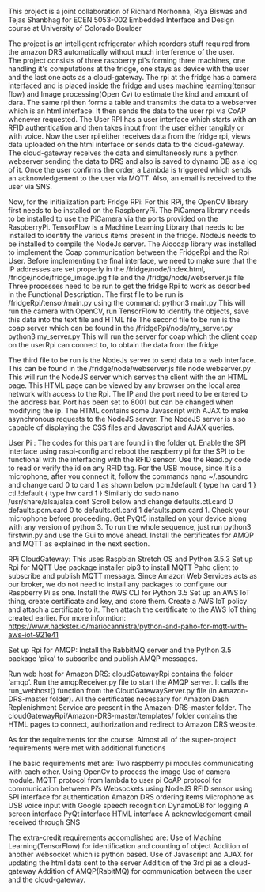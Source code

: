 This project is a joint collaboration of Richard Norhonna, Riya Biswas and Tejas Shanbhag for ECEN 5053-002 Embedded Interface and Design course at University of Colorado Boulder


The project is an intelligent refrigerator which reorders stuff required from the amazon DRS automatically without much interference of the user.  
The project consists of three raspberry pi's forming three machines, one handling it's computations at the fridge, one stays as device with the user and the last one acts as a cloud-gateway.
The rpi at the fridge has a camera interfaced and is placed inside the fridge and uses machine learning(tensor flow) and Image processing(Open Cv) to estimate the kind and amount of dara.
The same rpi then forms a table and transmits the data to a webserver which is an html interface.
It then sends the data to the user rpi via CoAP whenever requested.
The User RPI has a user interface which starts with an RFID authentication and then takes input from the user either tangibly or with voice.
Now the user rpi either receives data from the fridge rpi, views data uploaded on the html interface or sends data to the cloud-gateway.
The cloud-gateway receives the data and simultaneosly runs a python webserver sending the data to DRS and also is saved to dynamo DB as a log of it.
Once the user confirms the order, a Lambda is triggered which sends an acknowledgement to the user via MQTT.
Also, an email is received to the user via SNS.

Now, for the initialization part:
Fridge RPi:
For this RPi, the OpenCV library first needs to be installed on the RaspberryPi.
The PiCamera library needs to be installed to use the PiCamera via the ports provided on the RaspberryPi. 
TensorFlow is a Machine Learning Library that needs to be installed to identify the various items present in the fridge.
NodeJs needs to be installed to compile the NodeJs server.
The Aiocoap library was installed to implement the Coap communication between the FridgeRpi and the Rpi User.
Before implementing the final interface, we need to make sure that the IP addresses are set properly in the /fridge/node/index.html, /fridge/node/fridge_image.jpg file and the /fridge/node/webserver.js file
Three processes need to be run to get the fridge Rpi to work as described in the Functional Description. 
The first file to be run is /fridgeRpi/tensor/main.py using the command:
python3 main.py
This will run the camera with OpenCV, run TensorFlow to identify the objects, save this data into the text file and HTML file 
The second file to be run is the coap server which can be found in the /fridgeRpi/node/my_server.py
python3 my_server.py
This will run the server for coap which the client coap on the userRpi can connect to, to obtain the data from the fridge


The third file to be run is the NodeJs server to send data to a web interface. This can be found in the /fridge/node/webserver.js file
node webserver.py
This will run the NodeJS server which serves the client with the an HTML page. This HTML page can be viewed by any browser on the local area network with access to the Rpi. 
The IP and the port need to be entered to the address bar. Port has been set to 8001 but can be changed when modifying the ip. The HTML contains some Javascript with AJAX to make asynchronous requests to the NodeJS server. The NodeJS server is also capable of displaying the CSS files and Javascript and AJAX queries.


User Pi : 
The codes for this part are found in the folder qt.
Enable the SPI interface using raspi-config and reboot the raspberry pi for the SPI to be functional with the interfacing with the RFID sensor.
Use the Read.py code to read or verify the id on any RFID tag.
For the USB mouse, since it is a microphone, after you connect it, follow the commands  nano ~/.asoundrc and change card 0 to card 1 as shown below
pcm.!default { type hw card 1 } ctl.!default { type hw card 1 }
Similarly do  sudo nano /usr/share/alsa/alsa.conf
Scroll below and change  defaults.ctl.card 0 defaults.pcm.card 0
to defaults.ctl.card 1 defaults.pcm.card 1.
Check your microphone before proceeding. Get PyQt5 installed on your device along with any version of python 3.
To run the whole sequence, just run python3 firstwin.py and use the Gui to move ahead.
Install the certificates for AMQP and MQTT as explained in the next section.

 
RPi CloudGateway:
This uses Raspbian Stretch OS and Python 3.5.3
Set up Rpi for MQTT
Use package installer pip3 to install MQTT Paho client to subscribe and publish MQTT message. Since Amazon Web Services acts as our broker, we do not need to install any packages to configure our Raspberry Pi as one.
Install the AWS CLI for Python 3.5
Set up an AWS IoT thing, create certificate and key, and store them.
Create a AWS IoT policy and attach a certificate to it. Then attach the certificate to the AWS IoT thing created earlier.
For more informtion: https://www.hackster.io/mariocannistra/python-and-paho-for-mqtt-with-aws-iot-921e41

Set up Rpi for AMQP:
Install the RabbitMQ server and the Python 3.5 package ‘pika’ to subscribe and publish AMQP messages.

Run web host for Amazon DRS:
cloudGatewayRpi contains the folder ‘amqp’. Run the amqpReceiver.py file to start the AMQP server. 
It calls the run_webhost() function from the CloudGatewayServer.py file (in Amazon-DRS-master folder).
All the certificates necessary for Amazon Dash Replenishment Service are present in the Amazon-DRS-master folder.
The cloudGatewayRpi/Amazon-DRS-master/templates/ folder contains the HTML pages to connect, authorization and redirect to Amazon DRS website.





As for the requirements for the course:
Almost all of the super-project requirements were met with additional functions

The basic requirements met are:
Two raspberry pi modules communicating with each other.
Using OpenCv to process the image 
Use of camera module.
MQTT protocol from lambda to user pi
CoAP protocol for communication between Pi’s
Websockets using NodeJS
RFID sensor using SPI interface for authentication
Amazon DRS ordering items
Microphone as USB voice input with Google speech recognition
DynamoDB for logging
A screen interface
PyQt interface
HTML interface 
A acknowledgement email received through SNS

The extra-credit requirements accomplished are:
Use of Machine Learning(TensorFlow) for identification and counting of object
Addition of another websocket which is python based.
Use of Javascript and AJAX for updating the html data sent to the server
Addition of the 3rd pi as a cloud-gateway
Addition of AMQP(RabitMQ) for communication between the user and the cloud-gateway.

